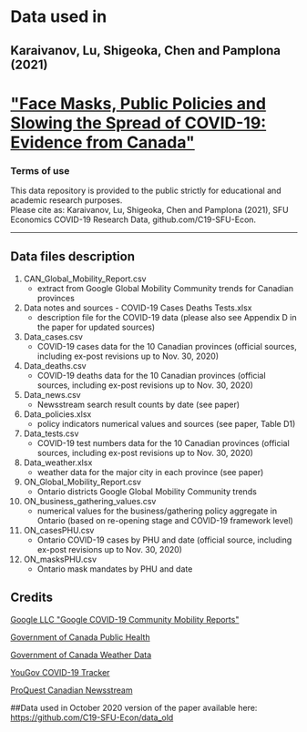 # Data used in 
## Karaivanov, Lu, Shigeoka, Chen and Pamplona (2021)  
# ["Face Masks, Public Policies and Slowing the Spread of COVID-19: Evidence from Canada"](https://www.medrxiv.org/content/10.1101/2020.09.24.20201178v3.full.pdf) 

### Terms of use
This data repository is provided to the public strictly for educational and academic research purposes.  
Please cite as: Karaivanov, Lu, Shigeoka, Chen and Pamplona (2021), SFU Economics COVID-19 Research Data, github.com/C19-SFU-Econ.

----------------------------------------
## Data files description
1. CAN_Global_Mobility_Report.csv
    - extract from Google Global Mobility Community trends for Canadian provinces
2. Data notes and sources - COVID-19 Cases Deaths Tests.xlsx
    - description file for the COVID-19 data (please also see Appendix D in the paper for updated sources)
3. Data_cases.csv
    - COVID-19 cases data for the 10 Canadian provinces (official sources, including ex-post revisions up to Nov. 30, 2020)  
4. Data_deaths.csv                                               
    - COVID-19 deaths data for the 10 Canadian provinces (official sources, including ex-post revisions up to Nov. 30, 2020)  
5. Data_news.csv                                                 
    - Newsstream search result counts by date (see paper)  
6. Data_policies.xlsx                                            
    - policy indicators numerical values and sources (see paper, Table D1)  
7. Data_tests.csv                                                
    - COVID-19 test numbers data for the 10 Canadian provinces (official sources, including ex-post revisions up to Nov. 30, 2020)  
8. Data_weather.xlsx                                             
    - weather data for the major city in each province (see paper)  
9. ON_Global_Mobility_Report.csv                                 
    - Ontario districts Google Global Mobility Community trends    
10. ON_business_gathering_values.csv
    - numerical values for the business/gathering policy aggregate in Ontario (based on re-opening stage and COVID-19 framework level)
11. ON_casesPHU.csv                                               
    - Ontario COVID-19 cases by PHU and date (official source, including ex-post revisions up to Nov. 30, 2020)
12. ON_masksPHU.csv                                               
    - Ontario mask mandates by PHU and date  


Credits
--------
[Google LLC "Google COVID-19 Community Mobility Reports"](https://www.google.com/covid19/mobility/)

[Government of Canada Public Health](https://www.canada.ca/en/public-health/services/diseases/2019-novel-coronavirus-infection.html)

[Government of Canada Weather Data](https://climate.weather.gc.ca/historical_data/search_historic_data_e.html)

[YouGov COVID-19 Tracker](https://github.com/YouGov-Data/covid-19-tracker)

[ProQuest Canadian Newsstream](https://about.proquest.com/products-services/canadian_newsstand.html)

##Data used in October 2020 version of the paper available here:
https://github.com/C19-SFU-Econ/data_old
